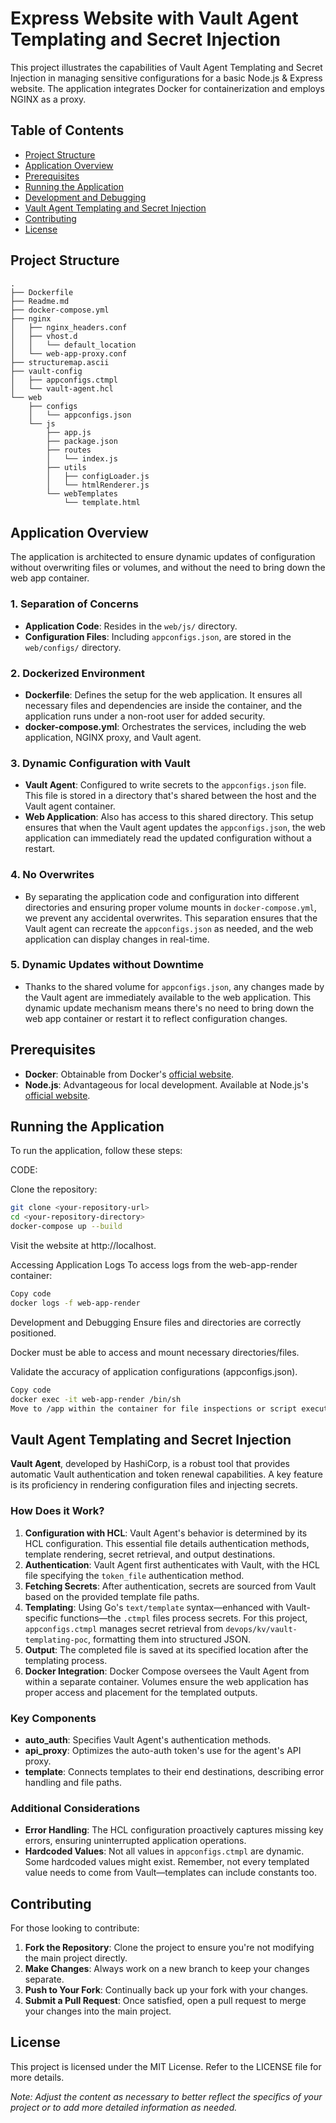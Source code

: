 # Express Website with Vault Agent Templating and Secret Injection

This project illustrates the capabilities of Vault Agent Templating and Secret Injection in managing sensitive configurations for a basic Node.js & Express website. The application integrates Docker for containerization and employs NGINX as a proxy.

## Table of Contents

- [Project Structure](#project-structure)
- [Application Overview](#application-overview)
- [Prerequisites](#prerequisites)
- [Running the Application](#running-the-application)
- [Development and Debugging](#development-and-debugging)
- [Vault Agent Templating and Secret Injection](#vault-agent-templating-and-secret-injection)
- [Contributing](#contributing)
- [License](#license)

## Project Structure
```ascii
.
├── Dockerfile
├── Readme.md
├── docker-compose.yml
├── nginx
│   ├── nginx_headers.conf
│   ├── vhost.d
│   │   └── default_location
│   └── web-app-proxy.conf
├── structuremap.ascii
├── vault-config
│   ├── appconfigs.ctmpl
│   └── vault-agent.hcl
└── web
    ├── configs
    │   └── appconfigs.json
    └── js
        ├── app.js
        ├── package.json
        ├── routes
        │   └── index.js
        ├── utils
        │   ├── configLoader.js
        │   └── htmlRenderer.js
        └── webTemplates
            └── template.html
```


## Application Overview

The application is architected to ensure dynamic updates of configuration without overwriting files or volumes, and without the need to bring down the web app container.

### 1. Separation of Concerns
- **Application Code**: Resides in the `web/js/` directory.
- **Configuration Files**: Including `appconfigs.json`, are stored in the `web/configs/` directory.

### 2. Dockerized Environment
- **Dockerfile**: Defines the setup for the web application. It ensures all necessary files and dependencies are inside the container, and the application runs under a non-root user for added security.
- **docker-compose.yml**: Orchestrates the services, including the web application, NGINX proxy, and Vault agent.

### 3. Dynamic Configuration with Vault
- **Vault Agent**: Configured to write secrets to the `appconfigs.json` file. This file is stored in a directory that's shared between the host and the Vault agent container.
- **Web Application**: Also has access to this shared directory. This setup ensures that when the Vault agent updates the `appconfigs.json`, the web application can immediately read the updated configuration without a restart.

### 4. No Overwrites
- By separating the application code and configuration into different directories and ensuring proper volume mounts in `docker-compose.yml`, we prevent any accidental overwrites. This separation ensures that the Vault agent can recreate the `appconfigs.json` as needed, and the web application can display changes in real-time.

### 5. Dynamic Updates without Downtime
- Thanks to the shared volume for `appconfigs.json`, any changes made by the Vault agent are immediately available to the web application. This dynamic update mechanism means there's no need to bring down the web app container or restart it to reflect configuration changes.

## Prerequisites

- **Docker**: Obtainable from Docker's [official website](https://www.docker.com/).
- **Node.js**: Advantageous for local development. Available at Node.js's [official website](https://nodejs.org/).

## Running the Application

To run the application, follow these steps:

CODE:

Clone the repository:
```bash
git clone <your-repository-url>
cd <your-repository-directory>
docker-compose up --build
 ```

Visit the website at http://localhost.

Accessing Application Logs
To access logs from the web-app-render container:

```bash
Copy code
docker logs -f web-app-render
```

Development and Debugging
Ensure files and directories are correctly positioned.

Docker must be able to access and mount necessary directories/files.

Validate the accuracy of application configurations (appconfigs.json).

```bash
Copy code
docker exec -it web-app-render /bin/sh
Move to /app within the container for file inspections or script executions.
```

## Vault Agent Templating and Secret Injection

**Vault Agent**, developed by HashiCorp, is a robust tool that provides automatic Vault authentication and token renewal capabilities. A key feature is its proficiency in rendering configuration files and injecting secrets.

### How Does it Work?

1. **Configuration with HCL**: Vault Agent's behavior is determined by its HCL configuration. This essential file details authentication methods, template rendering, secret retrieval, and output destinations.
2. **Authentication**: Vault Agent first authenticates with Vault, with the HCL file specifying the `token_file` authentication method.
3. **Fetching Secrets**: After authentication, secrets are sourced from Vault based on the provided template file paths.
4. **Templating**: Using Go's `text/template` syntax—enhanced with Vault-specific functions—the `.ctmpl` files process secrets. For this project, `appconfigs.ctmpl` manages secret retrieval from `devops/kv/vault-templating-poc`, formatting them into structured JSON.
5. **Output**: The completed file is saved at its specified location after the templating process.
6. **Docker Integration**: Docker Compose oversees the Vault Agent from within a separate container. Volumes ensure the web application has proper access and placement for the templated outputs.

### Key Components

- **auto_auth**: Specifies Vault Agent's authentication methods.
- **api_proxy**: Optimizes the auto-auth token's use for the agent's API proxy.
- **template**: Connects templates to their end destinations, describing error handling and file paths.

### Additional Considerations

- **Error Handling**: The HCL configuration proactively captures missing key errors, ensuring uninterrupted application operations.
- **Hardcoded Values**: Not all values in `appconfigs.ctmpl` are dynamic. Some hardcoded values might exist. Remember, not every templated value needs to come from Vault—templates can include constants too.

## Contributing

For those looking to contribute:

1. **Fork the Repository**: Clone the project to ensure you're not modifying the main project directly.
2. **Make Changes**: Always work on a new branch to keep your changes separate.
3. **Push to Your Fork**: Continually back up your fork with your changes.
4. **Submit a Pull Request**: Once satisfied, open a pull request to merge your changes into the main project.

## License

This project is licensed under the MIT License. Refer to the LICENSE file for more details.

*Note: Adjust the content as necessary to better reflect the specifics of your project or to add more detailed information as needed.*
